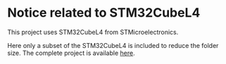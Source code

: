 # Notice related to STM32CubeL4

This project uses STM32CubeL4 from STMicroelectronics.

Here only a subset of the STM32CubeL4 is included to reduce the folder size.
The complete project is available [here](https://github.com/STMicroelectronics/STM32CubeL4).
